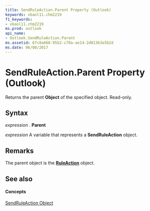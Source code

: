 ```yaml
---
title: SendRuleAction.Parent Property (Outlook)
keywords: vbaol11.chm2219
f1_keywords:
- vbaol11.chm2219
ms.prod: outlook
api_name:
- Outlook.SendRuleAction.Parent
ms.assetid: 67c8a668-95b2-c70a-ae14-2d01363e5b2d
ms.date: 06/08/2017
---
```



# SendRuleAction.Parent Property (Outlook)

Returns the parent  **Object** of the specified object. Read-only.


## Syntax

 _expression_ . **Parent**

 _expression_ A variable that represents a **SendRuleAction** object.


## Remarks

The parent object is the  **[RuleAction](ruleaction-object-outlook.md)** object.


## See also


#### Concepts


[SendRuleAction Object](sendruleaction-object-outlook.md)

